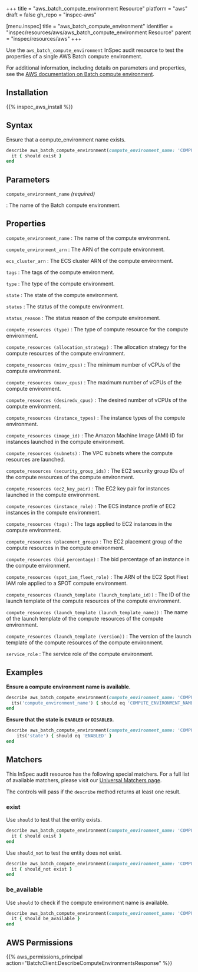 +++
title = "aws_batch_compute_environment Resource"
platform = "aws"
draft = false
gh_repo = "inspec-aws"

[menu.inspec]
title = "aws_batch_compute_environment"
identifier = "inspec/resources/aws/aws_batch_compute_environment Resource"
parent = "inspec/resources/aws"
+++

Use the `aws_batch_compute_environment` InSpec audit resource to test the properties of a single AWS Batch compute environment.

For additional information, including details on parameters and properties, see the [AWS documentation on Batch compute environment](https://docs.aws.amazon.com/AWSCloudFormation/latest/UserGuide/aws-resource-batch-computeenvironment.html).

## Installation

{{% inspec_aws_install %}}

## Syntax

Ensure that a compute_environment name exists.
```ruby
describe aws_batch_compute_environment(compute_environment_name: 'COMPUTE_ENVIRONMENT_NAME') do
  it { should exist }
end
```

## Parameters

`compute_environment_name` _(required)_

: The name of the Batch compute environment.

## Properties

`compute_environment_name`
: The name of the compute environment.

`compute_environment_arn`
: The ARN of the compute environment.

`ecs_cluster_arn`
: The ECS cluster ARN of the compute environment.

`tags`
: The tags of the compute environment.

`type`
: The type of the compute environment.

`state`
: The state of the compute environment.

`status`
: The status of the compute environment.

`status_reason`
: The status reason of the compute environment.

`compute_resources (type)`
: The type of compute resource for the compute environment.

`compute_resources (allocation_strategy)`
: The allocation strategy for the compute resources of the compute environment.

`compute_resources (minv_cpus)`
: The minimum number of vCPUs of the compute environment.

`compute_resources (maxv_cpus)`
: The maximum number of vCPUs of the compute environment.

`compute_resources (desiredv_cpus)`
: The desired number of vCPUs of the compute environment.

`compute_resources (instance_types)`
: The instance types of the compute environment.

`compute_resources (image_id)`
: The Amazon Machine Image (AMI) ID for instances launched in the compute environment.

`compute_resources (subnets)`
: The VPC subnets where the compute resources are launched.

`compute_resources (security_group_ids)`
: The EC2 security group IDs of the compute resources of the compute environment.

`compute_resources (ec2_key_pair)`
: The EC2 key pair for instances launched in the compute environment.

`compute_resources (instance_role)`
: The ECS instance profile of EC2 instances in the compute environment.

`compute_resources (tags)`
: The tags applied to EC2 instances in the compute environment.

`compute_resources (placement_group)`
: The EC2 placement group of the compute resources in the compute environment.

`compute_resources (bid_percentage)`
: The bid percentage of an instance in the compute environment.

`compute_resources (spot_iam_fleet_role)`
: The ARN of the EC2 Spot Fleet IAM role applied to a SPOT compute environment.

`compute_resources (launch_template (launch_template_id))`
: The ID of the launch template of the compute resources of the compute environment.

`compute_resources (launch_template (launch_template_name))`
: The name of the launch template of the compute resources of the compute environment.

`compute_resources (launch_template (version))`
: The version of the launch template of the compute resources of the compute environment.

`service_role`
: The service role of the compute environment.

## Examples

**Ensure a compute environment name is available.**

```ruby
describe aws_batch_compute_environment(compute_environment_name: 'COMPUTE_ENVIRONMENT_NAME') do
  its('compute_environment_name') { should eq 'COMPUTE_ENVIRONMENT_NAME' }
end
```

**Ensure that the state is `ENABLED` or `DISABLED`.**

```ruby
describe aws_batch_compute_environment(compute_environment_name: 'COMPUTE_ENVIRONMENT_NAME') do
    its('state') { should eq 'ENABLED' }
end
```

## Matchers

This InSpec audit resource has the following special matchers. For a full list of available matchers, please visit our [Universal Matchers page](https://www.inspec.io/docs/reference/matchers/).

The controls will pass if the `describe` method returns at least one result.

### exist

Use `should` to test that the entity exists.

```ruby
describe aws_batch_compute_environment(compute_environment_name: 'COMPUTE_ENVIRONMENT_NAME') do
  it { should exist }
end
```

Use `should_not` to test the entity does not exist.

```ruby
describe aws_batch_compute_environment(compute_environment_name: 'COMPUTE_ENVIRONMENT_NAME') do
  it { should_not exist }
end
```

### be_available

Use `should` to check if the compute environment name is available.

```ruby
describe aws_batch_compute_environment(compute_environment_name: 'COMPUTE_ENVIRONMENT_NAME') do
  it { should be_available }
end
```

## AWS Permissions

{{% aws_permissions_principal action="Batch:Client:DescribeComputeEnvironmentsResponse" %}}
